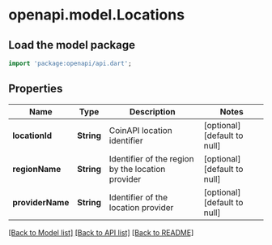 # openapi.model.Locations

## Load the model package
```dart
import 'package:openapi/api.dart';
```

## Properties
Name | Type | Description | Notes
------------ | ------------- | ------------- | -------------
**locationId** | **String** | CoinAPI location identifier | [optional] [default to null]
**regionName** | **String** | Identifier of the region by the location provider | [optional] [default to null]
**providerName** | **String** | Identifier of the location provider | [optional] [default to null]

[[Back to Model list]](../README.md#documentation-for-models) [[Back to API list]](../README.md#documentation-for-api-endpoints) [[Back to README]](../README.md)


